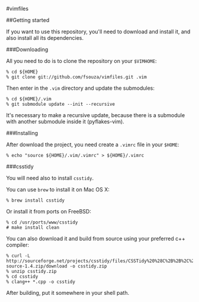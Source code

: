 #vimfiles

##Getting started

If you want to use this repository, you'll need to download and install it, and
also install all its dependencies.

###Downloading

All you need to do is to clone the repository on your ``$VIMHOME``:

	% cd ${HOME}
	% git clone git://github.com/fsouza/vimfiles.git .vim

Then enter in the ``.vim`` directory and update the submodules:

	% cd ${HOME}/.vim
	% git submodule update --init --recursive

It's necessary to make a recursive update, because there is a submodule with
another submodule inside it (pyflakes-vim).

###Installing

After download the project, you need create a ``.vimrc`` file in your ``$HOME``:

	% echo "source ${HOME}/.vim/.vimrc" > ${HOME}/.vimrc

###csstidy

You will need also to install ``csstidy``.

You can use ``brew`` to install it on Mac OS X:

	% brew install csstidy

Or install it from ports on FreeBSD:

	% cd /usr/ports/www/csstidy
	# make install clean

You can also download it and build from source using your preferred c++
compiler:

	% curl -L http://sourceforge.net/projects/csstidy/files/CSSTidy%20%28C%2B%2B%2C%20stable%29/1.3/csstidy-source-1.4.zip/download -o csstidy.zip
	% unzip csstidy.zip
	% cd csstidy
	% clang++ *.cpp -o csstidy

After building, put it somewhere in your shell path.
